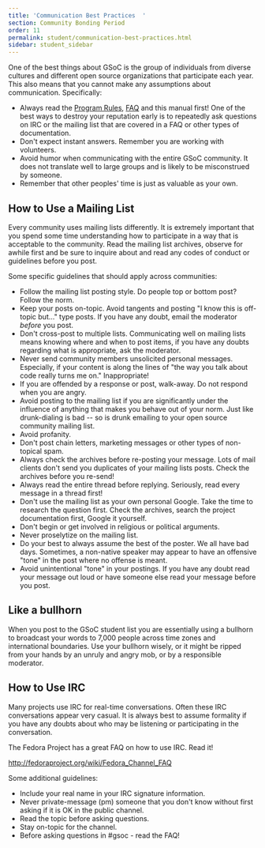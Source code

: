 ```yaml
---
title: 'Communication Best Practices  '
section: Community Bonding Period
order: 11
permalink: student/communication-best-practices.html
sidebar: student_sidebar
---
```


One of the best things about GSoC is the group of individuals from diverse cultures and different open source organizations that participate each year. This also means that you cannot make any assumptions about communication. Specifically:

*   Always read the [Program Rules](https://developers.google.com/open-source/gsoc/rules), [FAQ](https://developers.google.com/open-source/gsoc/faq) and this manual first! One of the best ways to destroy your reputation early is to repeatedly ask questions on IRC or the mailing list that are covered in a FAQ or other types of documentation.
*   Don't expect instant answers. Remember you are working with volunteers.
*   Avoid humor when communicating with the entire GSoC community. It does not translate well to large groups and is likely to be misconstrued by someone.
*   Remember that other peoples' time is just as valuable as your own.


## How to Use a Mailing List

Every community uses mailing lists differently. It is extremely important that you spend some time understanding how to participate in a way that is acceptable to the community. Read the mailing list archives, observe for awhile first and be sure to inquire about and read any codes of conduct or guidelines before you post.

Some specific guidelines that should apply across communities:

*   Follow the mailing list posting style. Do people top or bottom post? Follow the norm.
*   Keep your posts on-topic. Avoid tangents and posting "I know this is off-topic but..." type posts. If you have any doubt, email the moderator *before* you post.
*   Don't cross-post to multiple lists. Communicating well on mailing lists means knowing where and when to post items, if you have any doubts regarding what is appropriate, ask the moderator.
*   Never send community members unsolicited personal messages. Especially, if your content is along the lines of "the way you talk about code really turns me on." Inappropriate!
*   If you are offended by a response or post, walk-away. Do not respond when you are angry.
*   Avoid posting to the mailing list if you are significantly under the influence of anything that makes you behave out of your norm. Just like drunk-dialing is bad -- so is drunk emailing to your open source community mailing list.
*   Avoid profanity.
*   Don't post chain letters, marketing messages or other types of non-topical spam.
*   Always check the archives before re-posting your message. Lots of mail clients don't send you duplicates of your mailing lists posts. Check the archives before you re-send!
*   Always read the entire thread before replying. Seriously, read every message in a thread first!
*   Don't use the mailing list as your own personal Google. Take the time to research the question first. Check the archives, search the project documentation first, Google it yourself.
*   Don't begin or get involved in religious or political arguments.
*   Never proselytize on the mailing list.
*   Do your best to always assume the best of the poster. We all have bad days. Sometimes, a non-native speaker may appear to have an offensive "tone" in the post where no offense is meant.
*   Avoid unintentional "tone" in your postings. If you have any doubt read your message out loud or have someone else read your message before you post.


## Like a bullhorn

When you post to the GSoC student list you are essentially using a bullhorn to broadcast your words to 7,000 people across time zones and international boundaries. Use your bullhorn wisely, or it might be ripped from your hands by an unruly and angry mob, or by a responsible moderator.


## How to Use IRC

Many projects use IRC for real-time conversations. Often these IRC conversations appear very casual. It is always best to assume formality if you have any doubts about who may be listening or participating in the conversation.

The Fedora Project has a great FAQ on how to use IRC. Read it!

<http://fedoraproject.org/wiki/Fedora_Channel_FAQ>

Some additional guidelines:

*   Include your real name in your IRC signature information.
*   Never private-message (pm) someone that you don't know without first asking if it is OK in the public channel.
*   Read the topic before asking questions.
*   Stay on-topic for the channel.
*   Before asking questions in #gsoc - read the FAQ!


